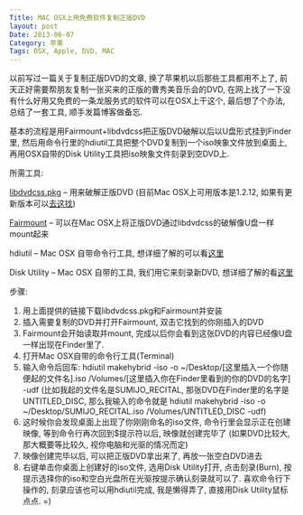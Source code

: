 ```yaml
---
Title: MAC OSX上用免费软件复制正版DVD
layout: post
Date: 2013-06-07
Category: 苹果
Tags: OSX, Apple, DVD, MAC
---
```

以前写过一篇关于复制正版DVD的文章, 换了苹果机以后那些工具都用不上了, 前天正好需要帮朋友复制一张买来的正版的曹秀美音乐会的DVD, 在网上找了一下没有什么好用又免费的一条龙服务式的软件可以在OSX上干这个, 最后想了个办法, 总结了一套工具, 顺手发篇博客做备忘.

基本的流程是用Fairmount+libdvdcss把正版DVD破解以后以U盘形式挂到Finder里, 然后用命令行里的hdiutil工具把整个DVD复制到一个iso映象文件放到桌面上, 再用OSX自带的Disk Utility工具把iso映象文件刻录到空DVD上.

所需工具:

[libdvdcss.pkg](http://download.videolan.org/pub/videolan/libdvdcss/1.2.12/macosx/libdvdcss.pkg) – 用来破解正版DVD (目前Mac OSX上可用版本是1.2.12, 如果有更新版本可以[去这找](http://download.videolan.org/pub/videolan/libdvdcss/))

[Fairmount](https://github.com/downloads/pmetzger/Fairmount/Fairmount-1.1.3.dmg) – 可以在Mac OSX上将正版DVD通过libdvdcss的破解像U盘一样mount起来

hdiutil – Mac OSX 自带命令行工具, 想详细了解的可以看[这里](https://developer.apple.com/library/mac/documentation/Darwin/Reference/ManPages/man1/hdiutil.1.html)

Disk Utility – Mac OSX 自带的工具, 我们用它来刻录新DVD, 想详细了解的看[这里](http://mac.tutsplus.com/tutorials/os-x/whatisdiskutillity/)

步骤:

1. 用上面提供的链接下载libdvdcss.pkg和Fairmount并安装
2. 插入需要复制的DVD并打开Fairmount, 双击它找到的你刚插入的DVD
3. Fairmount会开始读取并mount, 完成以后你会看到这张DVD的内容已经像U盘一样出现在Finder里了.
4. 打开Mac OSX自带的命令行工具(Terminal)
5. 输入命令后回车: hdiutil makehybrid -iso -o ~/Desktop/[这里插入一个你随便起的文件名].iso /Volumes/[这里插入你在Finder里看到的你的DVD的名字] -udf   (比如我起的文件名是SUMIJO_RECITAL, 那张DVD在Finder里的名字是UNTITLED_DISC, 那么我输入的命令就是 hdiutil makehybrid -iso -o ~/Desktop/SUMIJO_RECITAL.iso /Volumes/UNTITLED_DISC -udf)
6. 这时候你会发现桌面上出现了你刚刚命名的iso文件, 命令行里会显示正在创建映像, 等到命令行再次回到$提示符以后, 映像就创建完毕了 (如果DVD比较大, 那大概要等比较久, 视你电脑和光驱的情况而定)
7. 映像创建完毕以后, 可以把正版DVD拿出来了, 再放一张空白DVD进去
8. 右键单击你桌面上创建好的iso文件, 选用Disk Utility打开, 点击刻录(Burn), 按提示选择你的iso和空白光盘所在光驱按提示确认刻录就可以了.
喜欢命令行下操作的, 刻录应该也可以用hdiutil完成, 我是懒得弄了, 直接用Disk Utility鼠标点点. =)
